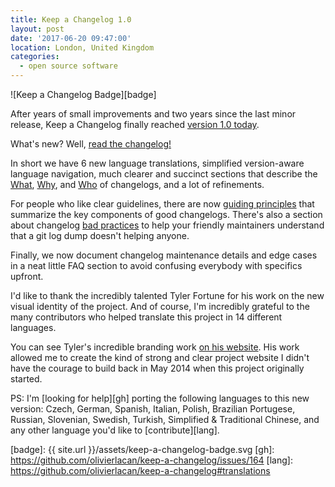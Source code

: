 ```yaml
---
title: Keep a Changelog 1.0
layout: post
date: '2017-06-20 09:47:00'
location: London, United Kingdom
categories:
  - open source software
---
```


![Keep a Changelog Badge][badge]

After years of small improvements and two years since the last minor release,
Keep a Changelog finally reached [version 1.0 today][1.0].

What's new? Well, [read the changelog!][changelog]

In short we have 6 new language translations, simplified version-aware language
navigation, much clearer and succinct sections that describe the [What][what],
[Why][why], and [Who][who] of changelogs, and a lot of refinements.

For people who like clear guidelines, there are now
[guiding principles][principles] that summarize the key components of good
changelogs. There's also a section about changelog [bad practices][bad]
to help your friendly maintainers understand that a git log dump doesn't
helping anyone.

Finally, we now document changelog maintenance details and edge cases in a neat
little FAQ section to avoid confusing everybody with specifics upfront.

I'd like to thank the incredibly talented Tyler Fortune for his work
on the new visual identity of the project. And of course, I'm incredibly
grateful to the many contributors who helped translate this project in 14
different languages.

You can see Tyler's incredible branding work [on his website][fortune].
His work allowed me to create the kind of strong and clear project
website I didn't have the courage to build back in May 2014 when this
project originally started.

PS: I'm [looking for help][gh] porting the following languages to this new
version: Czech, German, Spanish, Italian, Polish, Brazilian Portugese, Russian,
Slovenian, Swedish, Turkish, Simplified & Traditional Chinese, and any other
language you'd like to [contribute][lang].

[1.0]: http://keepachangelog.com/en/1.0.0/
[changelog]: https://github.com/olivierlacan/keep-a-changelog/blob/master/CHANGELOG.md#100---2017-06-20
[what]: http://keepachangelog.com/en/1.0.0/#what
[why]: http://keepachangelog.com/en/1.0.0/#why
[who]: http://keepachangelog.com/en/1.0.0/#who
[fortune]: https://www.tylerfortune.me/keep-a-changelog/
[principles]: http://keepachangelog.com/en/1.0.0/#how
[bad]: http://keepachangelog.com/en/1.0.0/#bad-practices
[badge]: {{ site.url }}/assets/keep-a-changelog-badge.svg
[gh]: https://github.com/olivierlacan/keep-a-changelog/issues/164
[lang]: https://github.com/olivierlacan/keep-a-changelog#translations
